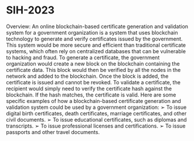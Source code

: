 # SIH-2023
Overview: An online blockchain-based certificate generation and validation system for a
government organization is a system that uses blockchain technology to generate and
verify certificates issued by the government. This system would be more secure and
efficient than traditional certificate systems, which often rely on centralized databases
that can be vulnerable to hacking and fraud. To generate a certificate, the government
organization would create a new block on the blockchain containing the certificate data.
This block would then be verified by all the nodes in the network and added to the
blockchain. Once the block is added, the certificate is issued and cannot be revoked. To
validate a certificate, the recipient would simply need to verify the certificate hash against
the blockchain. If the hash matches, the certificate is valid.
Here are some specific examples of how a blockchain-based certificate generation and
validation system could be used by a government organization:
➢ To issue digital birth certificates, death certificates, marriage certificates, and other civil
documents.
➢ To issue educational certificates, such as diplomas and transcripts.
➢ To issue professional licenses and certifications.
➢ To issue passports and other travel documents.
